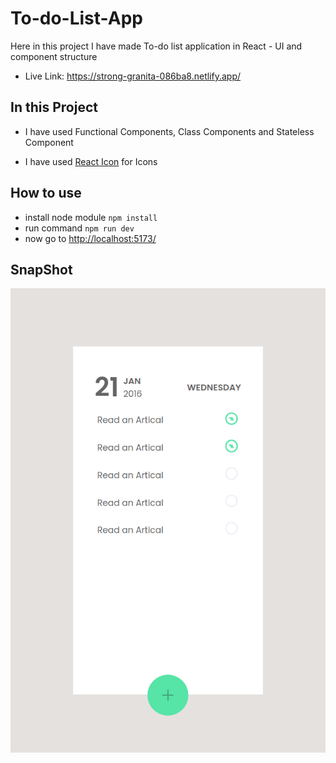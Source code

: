 # To-do-List-App

Here in this project I have made To-do list application in React - UI and component structure

- Live Link: https://strong-granita-086ba8.netlify.app/

## In this Project 

- I have used Functional Components, Class Components and Stateless Component

- I have used [React Icon](https://react-icons.github.io/react-icons) for Icons

## How to use

- install node module ``npm install``
- run command ``npm run dev``
- now go to [http://localhost:5173/](http://localhost:5173/)

## SnapShot

![screen-shot](./public/snapshot-of-todo.png)
